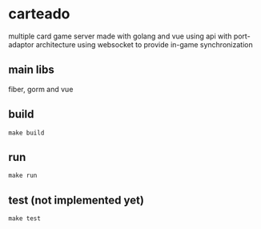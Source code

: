 # carteado
multiple card game server made with golang and vue
using api with port-adaptor architecture
using websocket to provide in-game synchronization

## main libs
fiber, gorm and vue

## build
```
make build
```

## run
```
make run
```

## test (not implemented yet)
```
make test
```